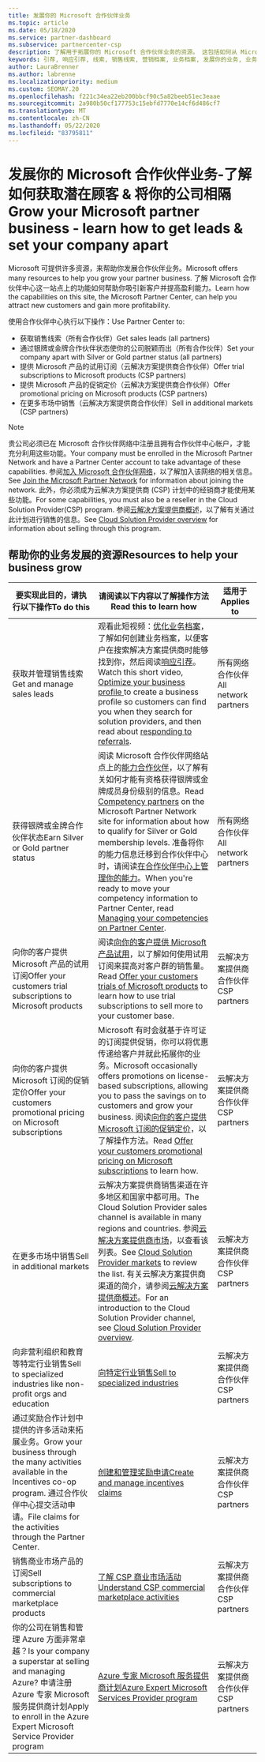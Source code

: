 ```yaml
---
title: 发展你的 Microsoft 合作伙伴业务
ms.topic: article
ms.date: 05/18/2020
ms.service: partner-dashboard
ms.subservice: partnercenter-csp
description: 了解用于拓展你的 Microsoft 合作伙伴业务的资源。 这包括如何从 Microsoft 获取销售线索（推荐）。
keywords: 引荐, 响应引荐, 线索, 销售线索, 营销档案, 业务档案, 发展你的业务, 业务机会, 能力, 银牌成员资格, 金牌成员资格, 试用产品/服务, 市场扩张, 国家云
author: LauraBrenner
ms.author: labrenne
ms.localizationpriority: medium
ms.custom: SEOMAY.20
ms.openlocfilehash: f221c34ea22eb200bbcf90c5a82beeb51ec3eaae
ms.sourcegitcommit: 2a980b50cf177753c15ebfd7770e14cf6d486cf7
ms.translationtype: MT
ms.contentlocale: zh-CN
ms.lasthandoff: 05/22/2020
ms.locfileid: "83795811"
---
```

# <a name="grow-your-microsoft-partner-business---learn-how-to-get-leads--set-your-company-apart"></a><span data-ttu-id="1adb7-105">发展你的 Microsoft 合作伙伴业务-了解如何获取潜在顾客 & 将你的公司相隔</span><span class="sxs-lookup"><span data-stu-id="1adb7-105">Grow your Microsoft partner business - learn how to get leads & set your company apart</span></span>

<span data-ttu-id="1adb7-106">Microsoft 可提供许多资源，来帮助你发展合作伙伴业务。</span><span class="sxs-lookup"><span data-stu-id="1adb7-106">Microsoft offers many resources to help you grow your partner business.</span></span> <span data-ttu-id="1adb7-107">了解 Microsoft 合作伙伴中心这一站点上的功能如何帮助你吸引新客户并提高盈利能力。</span><span class="sxs-lookup"><span data-stu-id="1adb7-107">Learn how the capabilities on this site, the Microsoft Partner Center, can help you attract new customers and gain more profitability.</span></span>

<span data-ttu-id="1adb7-108">使用合作伙伴中心执行以下操作：</span><span class="sxs-lookup"><span data-stu-id="1adb7-108">Use Partner Center to:</span></span>

- <span data-ttu-id="1adb7-109">获取销售线索（所有合作伙伴）</span><span class="sxs-lookup"><span data-stu-id="1adb7-109">Get sales leads (all partners)</span></span>
- <span data-ttu-id="1adb7-110">通过银牌或金牌合作伙伴状态使你的公司脱颖而出（所有合作伙伴）</span><span class="sxs-lookup"><span data-stu-id="1adb7-110">Set your company apart with Silver or Gold partner status (all partners)</span></span>
- <span data-ttu-id="1adb7-111">提供 Microsoft 产品的试用订阅（云解决方案提供商合作伙伴）</span><span class="sxs-lookup"><span data-stu-id="1adb7-111">Offer trial subscriptions to Microsoft products (CSP partners)</span></span>
- <span data-ttu-id="1adb7-112">提供 Microsoft 产品的促销定价（云解决方案提供商合作伙伴）</span><span class="sxs-lookup"><span data-stu-id="1adb7-112">Offer promotional pricing on Microsoft products (CSP partners)</span></span>
- <span data-ttu-id="1adb7-113">在更多市场中销售（云解决方案提供商合作伙伴）</span><span class="sxs-lookup"><span data-stu-id="1adb7-113">Sell in additional markets (CSP partners)</span></span>

> [!NOTE]  
> <span data-ttu-id="1adb7-114">贵公司必须已在 Microsoft 合作伙伴网络中注册且拥有合作伙伴中心帐户，才能充分利用这些功能。</span><span class="sxs-lookup"><span data-stu-id="1adb7-114">Your company must be enrolled in the Microsoft Partner Network and have a Partner Center account to take advantage of these capabilities.</span></span> <span data-ttu-id="1adb7-115">参阅[加入 Microsoft 合作伙伴网络](mpn-overview.md)，以了解加入该网络的相关信息。</span><span class="sxs-lookup"><span data-stu-id="1adb7-115">See [Join the Microsoft Partner Network](mpn-overview.md) for information about joining the network.</span></span> <span data-ttu-id="1adb7-116">此外，你必须成为云解决方案提供商 (CSP) 计划中的经销商才能使用某些功能。</span><span class="sxs-lookup"><span data-stu-id="1adb7-116">For some capabilities, you must also be a reseller in the Cloud Solution Provider(CSP) program.</span></span> <span data-ttu-id="1adb7-117">参阅[云解决方案提供商概述](csp-overview.md)，以了解有关通过此计划进行销售的信息。</span><span class="sxs-lookup"><span data-stu-id="1adb7-117">See [Cloud Solution Provider overview](csp-overview.md) for information about selling through this program.</span></span>

## <a name="resources-to-help-your-business-grow"></a><span data-ttu-id="1adb7-118">帮助你的业务发展的资源</span><span class="sxs-lookup"><span data-stu-id="1adb7-118">Resources to help your business grow</span></span>

|  <span data-ttu-id="1adb7-119">**要实现此目的，请执行以下操作**</span><span class="sxs-lookup"><span data-stu-id="1adb7-119">**To do this**</span></span>  |  <span data-ttu-id="1adb7-120">**请阅读以下内容以了解操作方法**</span><span class="sxs-lookup"><span data-stu-id="1adb7-120">**Read this to learn how**</span></span>  |  <span data-ttu-id="1adb7-121">**适用于**</span><span class="sxs-lookup"><span data-stu-id="1adb7-121">**Applies to**</span></span>  |
|--------------|-----------|--------------
| <span data-ttu-id="1adb7-122">获取并管理销售线索</span><span class="sxs-lookup"><span data-stu-id="1adb7-122">Get and manage sales leads</span></span> | <span data-ttu-id="1adb7-123">观看此短视频：[优化业务档案](https://player.vimeo.com/video/252788046 )，了解如何创建业务档案，以便客户在搜索解决方案提供商时能够找到你，然后阅读[响应引荐](responding-to-referrals.md)。</span><span class="sxs-lookup"><span data-stu-id="1adb7-123">Watch this short video, [Optimize your business profile ](https://player.vimeo.com/video/252788046 ) to create a business profile so customers can find you when they search for solution providers, and then read about [responding to referrals](responding-to-referrals.md).</span></span> | <span data-ttu-id="1adb7-124">所有网络合作伙伴</span><span class="sxs-lookup"><span data-stu-id="1adb7-124">All network partners</span></span> |
| <span data-ttu-id="1adb7-125">获得银牌或金牌合作伙伴状态</span><span class="sxs-lookup"><span data-stu-id="1adb7-125">Earn Silver or Gold partner status</span></span> | <span data-ttu-id="1adb7-126">阅读 Microsoft 合作伙伴网络站点上的[能力合作伙伴](https://partner.microsoft.com/membership/competencies)，以了解有关如何才能有资格获得银牌或金牌成员身份级别的信息。</span><span class="sxs-lookup"><span data-stu-id="1adb7-126">Read [Competency partners](https://partner.microsoft.com/membership/competencies) on the Microsoft Partner Network site for information about how to qualify for Silver or Gold membership levels.</span></span> <span data-ttu-id="1adb7-127">准备将你的能力信息迁移到合作伙伴中心时，请阅读[在合作伙伴中心上管理你的能力](competencies.md)。</span><span class="sxs-lookup"><span data-stu-id="1adb7-127">When you're ready to move your competency information to Partner Center, read [Managing your competencies on Partner Center](competencies.md).</span></span> | <span data-ttu-id="1adb7-128">所有网络合作伙伴</span><span class="sxs-lookup"><span data-stu-id="1adb7-128">All network partners</span></span> |
| <span data-ttu-id="1adb7-129">向你的客户提供 Microsoft 产品的试用订阅</span><span class="sxs-lookup"><span data-stu-id="1adb7-129">Offer your customers trial subscriptions to Microsoft products</span></span> | <span data-ttu-id="1adb7-130">阅读[向你的客户提供 Microsoft 产品试用](offer-your-customers-trials-of-microsoft-products.md)，以了解如何使用试用订阅来提高对客户群的销售量。</span><span class="sxs-lookup"><span data-stu-id="1adb7-130">Read [Offer your customers trials of Microsoft products](offer-your-customers-trials-of-microsoft-products.md) to learn how to use trial subscriptions to sell more to your customer base.</span></span>| <span data-ttu-id="1adb7-131">云解决方案提供商合作伙伴</span><span class="sxs-lookup"><span data-stu-id="1adb7-131">CSP partners</span></span> |
| <span data-ttu-id="1adb7-132">向你的客户提供 Microsoft 订阅的促销定价</span><span class="sxs-lookup"><span data-stu-id="1adb7-132">Offer your customers promotional pricing on Microsoft subscriptions</span></span> | <span data-ttu-id="1adb7-133">Microsoft 有时会就基于许可证的订阅提供促销，你可以将优惠传递给客户并就此拓展你的业务。</span><span class="sxs-lookup"><span data-stu-id="1adb7-133">Microsoft occasionally offers promotions on license-based subscriptions, allowing you to pass the savings on to customers and grow your business.</span></span> <span data-ttu-id="1adb7-134">阅读[向你的客户提供 Microsoft 订阅的促销定价](promotions.md)，以了解操作方法。</span><span class="sxs-lookup"><span data-stu-id="1adb7-134">Read [Offer your customers promotional pricing on Microsoft subscriptions](promotions.md) to learn how.</span></span> | <span data-ttu-id="1adb7-135">云解决方案提供商合作伙伴</span><span class="sxs-lookup"><span data-stu-id="1adb7-135">CSP partners</span></span> |
| <span data-ttu-id="1adb7-136">在更多市场中销售</span><span class="sxs-lookup"><span data-stu-id="1adb7-136">Sell in additional markets</span></span> | <span data-ttu-id="1adb7-137">云解决方案提供商销售渠道在许多地区和国家中都可用。</span><span class="sxs-lookup"><span data-stu-id="1adb7-137">The Cloud Solution Provider sales channel is available in many regions and countries.</span></span> <span data-ttu-id="1adb7-138">参阅[云解决方案提供商市场](agreements.md)，以查看该列表。</span><span class="sxs-lookup"><span data-stu-id="1adb7-138">See [Cloud Solution Provider markets](agreements.md) to review the list.</span></span> <span data-ttu-id="1adb7-139">有关云解决方案提供商渠道的简介，请参阅[云解决方案提供商概述](csp-overview.md)。</span><span class="sxs-lookup"><span data-stu-id="1adb7-139">For an introduction to the Cloud Solution Provider channel, see [Cloud Solution Provider overview](csp-overview.md).</span></span>  | <span data-ttu-id="1adb7-140">云解决方案提供商合作伙伴</span><span class="sxs-lookup"><span data-stu-id="1adb7-140">CSP partners</span></span> |
<span data-ttu-id="1adb7-141">向非营利组织和教育等特定行业销售</span><span class="sxs-lookup"><span data-stu-id="1adb7-141">Sell to specialized industries like non-profit orgs and education</span></span>|[<span data-ttu-id="1adb7-142">向特定行业销售</span><span class="sxs-lookup"><span data-stu-id="1adb7-142">Sell to specialized industries</span></span>](get-special-pricing-for-offers.md)|<span data-ttu-id="1adb7-143">云解决方案提供商合作伙伴</span><span class="sxs-lookup"><span data-stu-id="1adb7-143">CSP partners</span></span>|
|<span data-ttu-id="1adb7-144">通过奖励合作计划中提供的许多活动来拓展业务。</span><span class="sxs-lookup"><span data-stu-id="1adb7-144">Grow your business through the many activities available in the Incentives co-op program.</span></span> <span data-ttu-id="1adb7-145">通过合作伙伴中心提交活动申请。</span><span class="sxs-lookup"><span data-stu-id="1adb7-145">File claims for the activities through the Partner Center.</span></span>| [<span data-ttu-id="1adb7-146">创建和管理奖励申请</span><span class="sxs-lookup"><span data-stu-id="1adb7-146">Create and manage incentives claims</span></span>](create-incentives-claims.md)|<span data-ttu-id="1adb7-147">云解决方案提供商合作伙伴</span><span class="sxs-lookup"><span data-stu-id="1adb7-147">CSP partners</span></span>|
|<span data-ttu-id="1adb7-148">销售商业市场产品的订阅</span><span class="sxs-lookup"><span data-stu-id="1adb7-148">Sell subscriptions to commercial marketplace products</span></span>|[<span data-ttu-id="1adb7-149">了解 CSP 商业市场活动</span><span class="sxs-lookup"><span data-stu-id="1adb7-149">Understand CSP commercial marketplace activities</span></span>](csp-commercial-marketplace-overview.md)|<span data-ttu-id="1adb7-150">云解决方案提供商合作伙伴</span><span class="sxs-lookup"><span data-stu-id="1adb7-150">CSP partners</span></span>|
|<span data-ttu-id="1adb7-151">你的公司在销售和管理 Azure 方面非常卓越？</span><span class="sxs-lookup"><span data-stu-id="1adb7-151">Is your company a superstar at selling and managing Azure?</span></span> <span data-ttu-id="1adb7-152">申请注册 Azure 专家 Microsoft 服务提供商计划</span><span class="sxs-lookup"><span data-stu-id="1adb7-152">Apply to enroll in the Azure Expert Microsoft Service Provider program</span></span>|[<span data-ttu-id="1adb7-153">Azure 专家 Microsoft 服务提供商计划</span><span class="sxs-lookup"><span data-stu-id="1adb7-153">Azure Expert Microsoft Services Provider program</span></span>](azure-expert-msp.md)|<span data-ttu-id="1adb7-154">云解决方案提供商合作伙伴</span><span class="sxs-lookup"><span data-stu-id="1adb7-154">CSP partners</span></span>|
